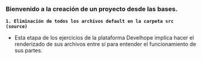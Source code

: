 ### Bienvenido a la creación de un proyecto desde las bases.

**`1. Eliminación de todos los archivos default en la carpeta src (source)`**

  - Esta etapa de los ejercicios de la plataforma Develhope implica hacer el renderizado de sus archivos entre sí para entender el funcionamiento de sus partes.
